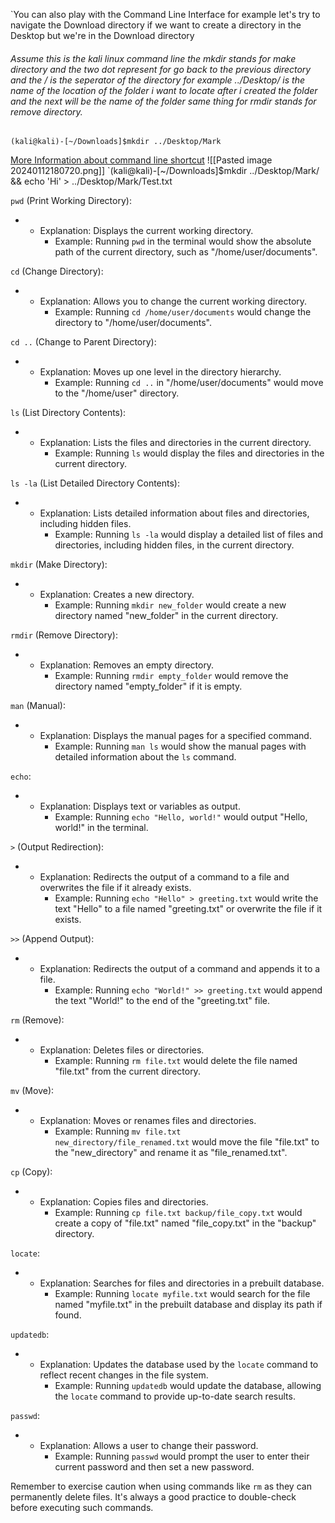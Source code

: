 
`You can also play with the Command Line Interface for example let's try to navigate the Download directory if we want to create a directory in the Desktop but we're in the Download directory

###### Assume this is the kali linux command line the mkdir stands for make directory and the two dot represent for go back to the previous directory and the / is the seperator of the directory for example ../Desktop/ is the name of the location of the folder i want to locate after i created the folder and the next will be the name of the folder same thing for rmdir stands for remove directory.
`(kali@kali)-[~/Downloads]$mkdir ../Desktop/Mark`

[More Information about command line shortcut](https://explainshell.com/ )
![[Pasted image 20240112180720.png]]
`(kali@kali)-[~/Downloads]$mkdir ../Desktop/Mark/ && echo 'Hi' > ../Desktop/Mark/Test.txt

`pwd` (Print Working Directory):

- - Explanation: Displays the current working directory.
    - Example: Running `pwd` in the terminal would show the absolute path of the current directory, such as "/home/user/documents".

`cd` (Change Directory):

- - Explanation: Allows you to change the current working directory.
    - Example: Running `cd /home/user/documents` would change the directory to "/home/user/documents".

`cd ..` (Change to Parent Directory):

- - Explanation: Moves up one level in the directory hierarchy.
    - Example: Running `cd ..` in "/home/user/documents" would move to the "/home/user" directory.

`ls` (List Directory Contents):

- - Explanation: Lists the files and directories in the current directory.
    - Example: Running `ls` would display the files and directories in the current directory.

`ls -la` (List Detailed Directory Contents):

- - Explanation: Lists detailed information about files and directories, including hidden files.
    - Example: Running `ls -la` would display a detailed list of files and directories, including hidden files, in the current directory.

`mkdir` (Make Directory):

- - Explanation: Creates a new directory.
    - Example: Running `mkdir new_folder` would create a new directory named "new_folder" in the current directory.

`rmdir` (Remove Directory):

- - Explanation: Removes an empty directory.
    - Example: Running `rmdir empty_folder` would remove the directory named "empty_folder" if it is empty.

`man` (Manual):

- - Explanation: Displays the manual pages for a specified command.
    - Example: Running `man ls` would show the manual pages with detailed information about the `ls` command.

`echo`:

- - Explanation: Displays text or variables as output.
    - Example: Running `echo "Hello, world!"` would output "Hello, world!" in the terminal.

`>` (Output Redirection):

- - Explanation: Redirects the output of a command to a file and overwrites the file if it already exists.
    - Example: Running `echo "Hello" > greeting.txt` would write the text "Hello" to a file named "greeting.txt" or overwrite the file if it exists.

`>>` (Append Output):

- - Explanation: Redirects the output of a command and appends it to a file.
    - Example: Running `echo "World!" >> greeting.txt` would append the text "World!" to the end of the "greeting.txt" file.

`rm` (Remove):

- - Explanation: Deletes files or directories.
    - Example: Running `rm file.txt` would delete the file named "file.txt" from the current directory.

`mv` (Move):

- - Explanation: Moves or renames files and directories.
    - Example: Running `mv file.txt new_directory/file_renamed.txt` would move the file "file.txt" to the "new_directory" and rename it as "file_renamed.txt".

`cp` (Copy):

- - Explanation: Copies files and directories.
    - Example: Running `cp file.txt backup/file_copy.txt` would create a copy of "file.txt" named "file_copy.txt" in the "backup" directory.

`locate`:

- - Explanation: Searches for files and directories in a prebuilt database.
    - Example: Running `locate myfile.txt` would search for the file named "myfile.txt" in the prebuilt database and display its path if found.

`updatedb`:

- - Explanation: Updates the database used by the `locate` command to reflect recent changes in the file system.
    - Example: Running `updatedb` would update the database, allowing the `locate` command to provide up-to-date search results.

`passwd`:

- - Explanation: Allows a user to change their password.
    - Example: Running `passwd` would prompt the user to enter their current password and then set a new password.

Remember to exercise caution when using commands like `rm` as they can permanently delete files. It's always a good practice to double-check before executing such commands.